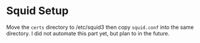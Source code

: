 Squid Setup
===========

Move the `certs` directory to /etc/squid3 then copy `squid.conf` into the same directory. I did not automate this part yet, but plan to in the future.